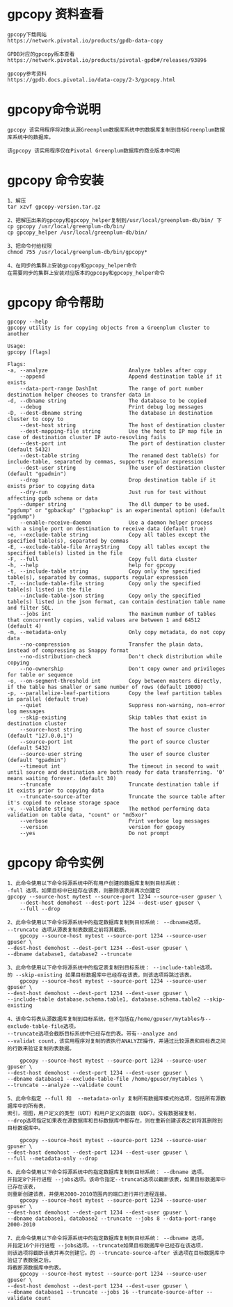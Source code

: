 # gpcopy 资料查看
	
	gpcopy下载网站
	https://network.pivotal.io/products/gpdb-data-copy
	
	GPDB对应的gpcopy版本查看
	https://network.pivotal.io/products/pivotal-gpdb#/releases/93896
	
	gpcopy参考资料
	https://gpdb.docs.pivotal.io/data-copy/2-3/gpcopy.html
	
	
# gpcopy命令说明
	gpcopy 该实用程序将对象从源Greenplum数据库系统中的数据库复制到目标Greenplum数据库系统中的数据库。
	
	该gpcopy 该实用程序仅在Pivotal Greenplum数据库的商业版本中可用
 
# gpcopy 命令安装
	1、解压
	tar xzvf gpcopy-version.tar.gz
	
	2、把解压出来的gpcopy和gpcopy_helper复制到/usr/local/greenplum-db/bin/ 下
	cp gpcopy /usr/local/greenplum-db/bin/
	cp gpcopy_helper /usr/local/greenplum-db/bin/
	
	3、把命令付给权限
	chmod 755 /usr/local/greenplum-db/bin/gpcopy*
	
	4、在同步的集群上安装gpcopy和gpcopy_helper命令
	在需要同步的集群上安装对应版本的gpcopy和gpcopy_helper命令
	
# gpcopy 命令帮助

	gpcopy --help
	gpcopy utility is for copying objects from a Greenplum cluster to another
	
	Usage:
	gpcopy [flags]
	
	Flags:
	-a, --analyze                          Analyze tables after copy
		--append                           Append destination table if it exists
		--data-port-range DashInt          The range of port number destination helper chooses to transfer data in
	-d, --dbname string                    The database to be copied
		--debug                            Print debug log messages
	-D, --dest-dbname string               The database in destination cluster to copy to
		--dest-host string                 The host of destination cluster
		--dest-mapping-file string         Use the host to IP map file in case of destination cluster IP auto-resovling fails
		--dest-port int                    The port of destination cluster (default 5432)
		--dest-table string                The renamed dest table(s) for include-table, separated by commas, supports regular expression
		--dest-user string                 The user of destination cluster (default "gpadmin")
		--drop                             Drop destination table if it exists prior to copying data
		--dry-run                          Just run for test without affecting gpdb schema or data
		--dumper string                    The dll dumper to be used. "pgdump" or "gpbackup" ("gpbackup" is an experimental option) (default "pgdump")
		--enable-receive-daemon            Use a daemon helper process with a single port on destination to receive data (default true)
	-e, --exclude-table string             Copy all tables except the specified table(s), separated by commas
	-E, --exclude-table-file ArrayString   Copy all tables except the specified table(s) listed in the file
	-F, --full                             Copy full data cluster
	-h, --help                             help for gpcopy
	-t, --include-table string             Copy only the specified table(s), separated by commas, supports regular expression
	-T, --include-table-file string        Copy only the specified table(s) listed in the file
		--include-table-json string        Copy only the specified table(s) listed in the json format, can contain destination table name and filter SQL.
		--jobs int                         The maximum number of tables that concurrently copies, valid values are between 1 and 64512 (default 4)
	-m, --metadata-only                    Only copy metadata, do not copy data
		--no-compression                   Transfer the plain data, instead of compressing as Snappy format
		--no-distribution-check            Don't check distribution while copying
		--no-ownership                     Don't copy owner and privileges for table or sequence
	-o, --on-segment-threshold int         Copy between masters directly, if the table has smaller or same number of rows (default 10000)
	-p, --parallelize-leaf-partitions      Copy the leaf partition tables in parallel (default true)
		--quiet                            Suppress non-warning, non-error log messages
		--skip-existing                    Skip tables that exist in destination cluster
		--source-host string               The host of source cluster (default "127.0.0.1")
		--source-port int                  The port of source cluster (default 5432)
		--source-user string               The user of source cluster (default "gpadmin")
		--timeout int                      The timeout in second to wait until source and destination are both ready for data transferring. '0' means waiting forever. (default 30)
		--truncate                         Truncate destination table if it exists prior to copying data
		--truncate-source-after            Truncate the source table after it's copied to release storage space
	-v, --validate string                  The method performing data validation on table data, "count" or "md5xor"
		--verbose                          Print verbose log messages
		--version                          version for gpcopy
		--yes                              Do not prompt
	
	
	
# gpcopy 命令实例
	1、此命令使用以下命令将源系统中所有用户创建的数据库复制到目标系统： 
	-full 选项。如果目标中已经存在该表，则删除该表并再次创建它
	gpcopy --source-host mytest --source-port 1234 --source-user gpuser \ 
		--dest-host demohost --dest-port 1234 --dest-user gpuser \ 
		--full --drop
	
	2、此命令使用以下命令将源系统中的指定数据库复制到目标系统： --dbname选项。
	--truncate 选项从源表复制表数据之前将其截断。
		gpcopy --source-host mytest --source-port 1234 --source-user gpuser \
	--dest-host demohost --dest-port 1234 --dest-user gpuser \
	--dbname database1, database2 --truncate
		
	3、此命令使用以下命令将源系统中的指定表复制到目标系统： --include-table选项。
	的 --skip-existing 如果目标数据库中已经存在该表，则该选项将跳过该表。
		gpcopy --source-host mytest --source-port 1234 --source-user gpuser \
	--dest-host demohost --dest-port 1234 --dest-user gpuser \
	--include-table database.schema.table1, database.schema.table2 --skip-existing
		
	4、该命令将表从源数据库复制到目标系统，但不包括在/home/gpuser/mytables与--exclude-table-file选项。
	--truncate选项会截断目标系统中已经存在的表。带有--analyze and 
	--validat count，该实用程序对复制的表执行ANALYZE操作，并通过比较源表和目标表之间的行数来验证复制的表数据。
		
		gpcopy --source-host mytest --source-port 1234 --source-user gpuser \
	--dest-host demohost --dest-port 1234 --dest-user gpuser \
	--dbname database1 --exclude-table-file /home/gpuser/mytables \
	--truncate --analyze --validate count
	
	5、此命令指定 --full 和  --metadata-only 复制所有数据库模式的选项，包括所有源数据库中的所有表，
	索引，视图，用户定义的类型（UDT）和用户定义的函数（UDF）。没有数据被复制，
	--drop选项指定如果表在源数据库和目标数据库中都存在，则在重新创建该表之前将其删除到目标数据库中。
		
		gpcopy --source-host mytest --source-port 1234 --source-user gpuser \
	--dest-host demohost --dest-port 1234 --dest-user gpuser \
	--full --metadata-only --drop
	
	6、此命令使用以下命令将源系统中的指定数据库复制到目标系统： --dbname 选项，
	并指定8个并行进程 --jobs选项。该命令指定--truncat选项以截断该表，如果目标数据库中已存在该表，
	则重新创建该表，并使用2000-2010范围内的端口进行并行进程连接。
		gpcopy --source-host mytest --source-port 1234 --source-user gpuser \
	--dest-host demohost --dest-port 1234 --dest-user gpuser \
	--dbname database1, database2 --truncate --jobs 8 --data-port-range 2000-2010
		
	7、此命令使用以下命令将源系统中的指定数据库复制到目标系统： --dbname 选项，
	并指定16个并行进程 --jobs选项。--truncate如果目标数据库中已经存在该选项，
	则该选项将截断该表并再次创建它。的 --truncate-source-after 该选项在目标数据库中验证了表数据之后，
	将截断源数据库中的表。
		gpcopy --source-host mytest --source-port 1234 --source-user gpuser \
	--dest-host demohost --dest-port 1234 --dest-user gpuser \
	--dbname database1 --truncate --jobs 16 --truncate-source-after --validate count
	